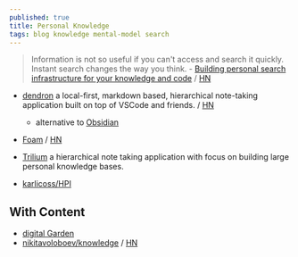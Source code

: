 ```yaml
---
published: true
title: Personal Knowledge
tags: blog knowledge mental-model search
---
```

> Information is not so useful if you can't access and search it quickly. Instant search changes the way you think. - [Building personal search infrastructure for your knowledge and code](https://beepb00p.xyz/pkm-search.html) / [HN](https://news.ycombinator.com/item?id=22160572)

- [dendron](https://www.dendron.so/) a local-first, markdown based, hierarchical note-taking application built on top of VSCode and friends. / [HN](https://news.ycombinator.com/item?id=26491764)
	- alternative to [Obsidian](https://obsidian.md/)
- [Foam](https://foambubble.github.io/foam/) / [HN](https://news.ycombinator.com/item?id=25760066)
- [Trilium](https://github.com/zadam/trilium) a hierarchical note taking application with focus on building large personal knowledge bases.

- [karlicoss/HPI](https://github.com/karlicoss/HPI) 

## With Content
- [digital Garden](https://github.com/elsenm/digital-garden)
- [nikitavoloboev/knowledge](https://github.com/nikitavoloboev/knowledge/blob/master/SUMMARY.md) / [HN](https://news.ycombinator.com/item?id=21332957)